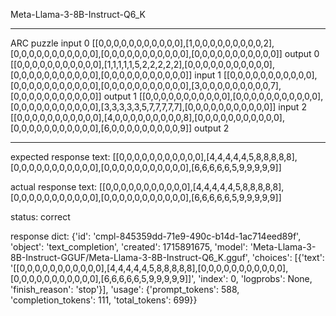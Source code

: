 Meta-Llama-3-8B-Instruct-Q6_K

---

ARC puzzle
input 0
[[0,0,0,0,0,0,0,0,0,0,0],[1,0,0,0,0,0,0,0,0,0,2],[0,0,0,0,0,0,0,0,0,0,0],[0,0,0,0,0,0,0,0,0,0,0],[0,0,0,0,0,0,0,0,0,0,0]]
output 0
[[0,0,0,0,0,0,0,0,0,0,0],[1,1,1,1,1,5,2,2,2,2,2],[0,0,0,0,0,0,0,0,0,0,0],[0,0,0,0,0,0,0,0,0,0,0],[0,0,0,0,0,0,0,0,0,0,0]]
input 1
[[0,0,0,0,0,0,0,0,0,0,0],[0,0,0,0,0,0,0,0,0,0,0],[0,0,0,0,0,0,0,0,0,0,0],[3,0,0,0,0,0,0,0,0,0,7],[0,0,0,0,0,0,0,0,0,0,0]]
output 1
[[0,0,0,0,0,0,0,0,0,0,0],[0,0,0,0,0,0,0,0,0,0,0],[0,0,0,0,0,0,0,0,0,0,0],[3,3,3,3,3,5,7,7,7,7,7],[0,0,0,0,0,0,0,0,0,0,0]]
input 2
[[0,0,0,0,0,0,0,0,0,0,0],[4,0,0,0,0,0,0,0,0,0,8],[0,0,0,0,0,0,0,0,0,0,0],[0,0,0,0,0,0,0,0,0,0,0],[6,0,0,0,0,0,0,0,0,0,9]]
output 2

---

expected response text:
[[0,0,0,0,0,0,0,0,0,0,0],[4,4,4,4,4,5,8,8,8,8,8],[0,0,0,0,0,0,0,0,0,0,0],[0,0,0,0,0,0,0,0,0,0,0],[6,6,6,6,6,5,9,9,9,9,9]]

actual response text:
[[0,0,0,0,0,0,0,0,0,0,0],[4,4,4,4,4,5,8,8,8,8,8],[0,0,0,0,0,0,0,0,0,0,0],[0,0,0,0,0,0,0,0,0,0,0],[6,6,6,6,6,5,9,9,9,9,9]]

status: correct

response dict:
{'id': 'cmpl-845359dd-71e9-490c-b14d-1ac714eed89f', 'object': 'text_completion', 'created': 1715891675, 'model': 'Meta-Llama-3-8B-Instruct-GGUF/Meta-Llama-3-8B-Instruct-Q6_K.gguf', 'choices': [{'text': '[[0,0,0,0,0,0,0,0,0,0,0],[4,4,4,4,4,5,8,8,8,8,8],[0,0,0,0,0,0,0,0,0,0,0],[0,0,0,0,0,0,0,0,0,0,0],[6,6,6,6,6,5,9,9,9,9,9]]', 'index': 0, 'logprobs': None, 'finish_reason': 'stop'}], 'usage': {'prompt_tokens': 588, 'completion_tokens': 111, 'total_tokens': 699}}

